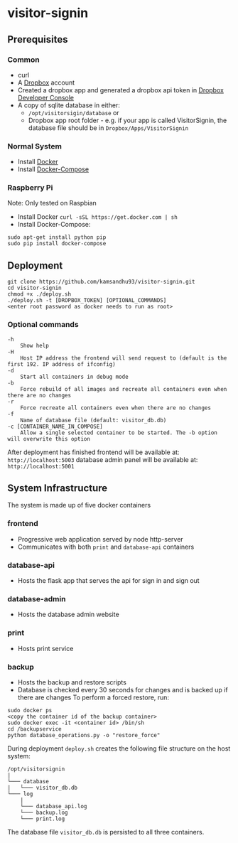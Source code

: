 # visitor-signin

## Prerequisites
### Common
 - curl
 - A [Dropbox](https://www.dropbox.com) account
 - Created a dropbox app and generated a dropbox api token in [Dropbox Developer Console](https://www.dropbox.com/developers/apps)
 - A copy of sqlite database in either:
   - `/opt/visitorsigin/database` or
   - Dropbox app root folder - e.g. if your app is called VisitorSignin, the database file should be in `Dropbox/Apps/VisitorSignin`
### Normal System
 - Install [Docker](https://docs.docker.com/install/)
 - Install [Docker-Compose](https://docs.docker.com/compose/install/#prerequisites)
### Raspberry Pi
Note: Only tested on Raspbian
 - Install Docker
 `curl -sSL https://get.docker.com | sh`
 - Install Docker-Compose:
 ```
 sudo apt-get install python pip
 sudo pip install docker-compose
 ```

## Deployment
 ```
 git clone https://github.com/kamsandhu93/visitor-signin.git
 cd visitor-signin
 chmod +x ./deploy.sh
 ./deploy.sh -t [DROPBOX_TOKEN] [OPTIONAL_COMMANDS]
 <enter root password as docker needs to run as root>
 ```

### Optional commands
```
-h
    Show help
-H
    Host IP address the frontend will send request to (default is the first 192. IP address of ifconfig)
-d
    Start all containers in debug mode
-b
    Force rebuild of all images and recreate all containers even when there are no changes
-r
    Force recreate all containers even when there are no changes
-f
    Name of database file (default: visitor_db.db)
-c [CONTAINER_NAME_IN_COMPOSE]
    Allow a single selected container to be started. The -b option will overwrite this option
```

After deployment has finished
frontend will be available at: `http://localhost:5003`
database admin panel will be available at: `http://localhost:5001`

## System Infrastructure
The system is made up of five docker containers

### frontend
 - Progressive web application served by node http-server
 - Communicates with both `print` and `database-api` containers

### database-api
 - Hosts the flask app that serves the api for sign in and sign out

### database-admin
 - Hosts the database admin website

### print
 - Hosts print service

### backup
 - Hosts the backup and restore scripts
 - Database is checked every 30 seconds for changes and is backed up if there are changes
To perform a forced restore, run:
```
sudo docker ps
<copy the container id of the backup container>
sudo docker exec -it <container id> /bin/sh
cd /backupservice
python database_operations.py -o "restore_force"
```

During deployment `deploy.sh` creates the following file structure on the host system:
```
/opt/visitorsignin
|
└─── database
|   └─── visitor_db.db
└─── log
    |
    └─── database_api.log
    └─── backup.log
    └─── print.log
```
The database file `visitor_db.db` is persisted to all three containers.
